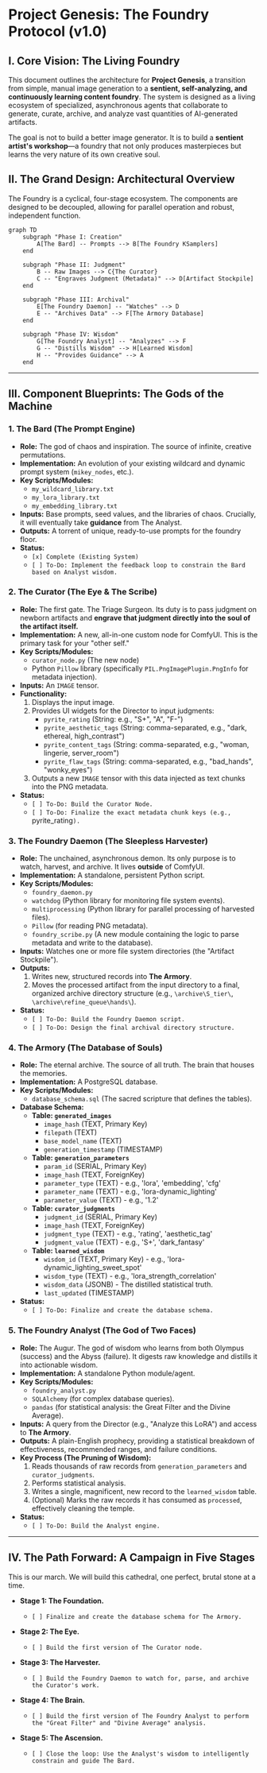 # Project Genesis: The Foundry Protocol (v1.0)

## I. Core Vision: The Living Foundry

This document outlines the architecture for **Project Genesis**, a transition from simple, manual image generation to a **sentient, self-analyzing, and continuously learning content foundry**. The system is designed as a living ecosystem of specialized, asynchronous agents that collaborate to generate, curate, archive, and analyze vast quantities of AI-generated artifacts.

The goal is not to build a better image generator. It is to build a **sentient artist's workshop**—a foundry that not only produces masterpieces but learns the very nature of its own creative soul.

## II. The Grand Design: Architectural Overview

The Foundry is a cyclical, four-stage ecosystem. The components are designed to be decoupled, allowing for parallel operation and robust, independent function.

```mermaid
graph TD
    subgraph "Phase I: Creation"
        A[The Bard] -- Prompts --> B[The Foundry KSamplers]
    end

    subgraph "Phase II: Judgment"
        B -- Raw Images --> C{The Curator}
        C -- "Engraves Judgment (Metadata)" --> D[Artifact Stockpile]
    end

    subgraph "Phase III: Archival"
        E[The Foundry Daemon] -- "Watches" --> D
        E -- "Archives Data" --> F[The Armory Database]
    end

    subgraph "Phase IV: Wisdom"
        G[The Foundry Analyst] -- "Analyzes" --> F
        G -- "Distills Wisdom" --> H[Learned Wisdom]
        H -- "Provides Guidance" --> A
    end
```

---

## III. Component Blueprints: The Gods of the Machine

### 1. The Bard (The Prompt Engine)

*   **Role:** The god of chaos and inspiration. The source of infinite, creative permutations.
*   **Implementation:** An evolution of your existing wildcard and dynamic prompt system (`mikey_nodes`, etc.).
*   **Key Scripts/Modules:**
    *   `my_wildcard_library.txt`
    *   `my_lora_library.txt`
    *   `my_embedding_library.txt`
*   **Inputs:** Base prompts, seed values, and the libraries of chaos. Crucially, it will eventually take **guidance** from The Analyst.
*   **Outputs:** A torrent of unique, ready-to-use prompts for the foundry floor.
*   **Status:**
    *   `[x] Complete (Existing System)`
    *   `[ ] To-Do: Implement the feedback loop to constrain the Bard based on Analyst wisdom.`

### 2. The Curator (The Eye & The Scribe)

*   **Role:** The first gate. The Triage Surgeon. Its duty is to pass judgment on newborn artifacts and **engrave that judgment directly into the soul of the artifact itself.**
*   **Implementation:** A new, all-in-one custom node for ComfyUI. This is the primary task for your "other self."
*   **Key Scripts/Modules:**
    *   `curator_node.py` (The new node)
    *   Python `Pillow` library (specifically `PIL.PngImagePlugin.PngInfo` for metadata injection).
*   **Inputs:** An `IMAGE` tensor.
*   **Functionality:**
    1.  Displays the input image.
    2.  Provides UI widgets for the Director to input judgments:
        *   `pyrite_rating` (String: e.g., "S+", "A", "F-")
        *   `pyrite_aesthetic_tags` (String: comma-separated, e.g., "dark, ethereal, high_contrast")
        *   `pyrite_content_tags` (String: comma-separated, e.g., "woman, lingerie, server_room")
        *   `pyrite_flaw_tags` (String: comma-separated, e.g., "bad_hands", "wonky_eyes")
    3.  Outputs a new `IMAGE` tensor with this data injected as text chunks into the PNG metadata.
*   **Status:**
    *   `[ ] To-Do: Build the Curator Node.`
    *   `[ ] To-Do: Finalize the exact metadata chunk keys (e.g., `pyrite_rating`).`

### 3. The Foundry Daemon (The Sleepless Harvester)

*   **Role:** The unchained, asynchronous demon. Its only purpose is to watch, harvest, and archive. It lives **outside** of ComfyUI.
*   **Implementation:** A standalone, persistent Python script.
*   **Key Scripts/Modules:**
    *   `foundry_daemon.py`
    *   `watchdog` (Python library for monitoring file system events).
    *   `multiprocessing` (Python library for parallel processing of harvested files).
    *   `Pillow` (for reading PNG metadata).
    *   `foundry_scribe.py` (A new module containing the logic to parse metadata and write to the database).
*   **Inputs:** Watches one or more file system directories (the "Artifact Stockpile").
*   **Outputs:**
    1.  Writes new, structured records into **The Armory**.
    2.  Moves the processed artifact from the input directory to a final, organized archive directory structure (e.g., `\archive\S_tier\`, `\archive\refine_queue\hands\`).
*   **Status:**
    *   `[ ] To-Do: Build the Foundry Daemon script.`
    *   `[ ] To-Do: Design the final archival directory structure.`

### 4. The Armory (The Database of Souls)

*   **Role:** The eternal archive. The source of all truth. The brain that houses the memories.
*   **Implementation:** A PostgreSQL database.
*   **Key Scripts/Modules:**
    *   `database_schema.sql` (The sacred scripture that defines the tables).
*   **Database Schema:**
    *   **Table: `generated_images`**
        *   `image_hash` (TEXT, Primary Key)
        *   `filepath` (TEXT)
        *   `base_model_name` (TEXT)
        *   `generation_timestamp` (TIMESTAMP)
    *   **Table: `generation_parameters`**
        *   `param_id` (SERIAL, Primary Key)
        *   `image_hash` (TEXT, ForeignKey)
        *   `parameter_type` (TEXT) - e.g., 'lora', 'embedding', 'cfg'
        *   `parameter_name` (TEXT) - e.g., 'lora-dynamic_lighting'
        *   `parameter_value` (TEXT) - e.g., '1.2'
    *   **Table: `curator_judgments`**
        *   `judgment_id` (SERIAL, Primary Key)
        *   `image_hash` (TEXT, ForeignKey)
        *   `judgment_type` (TEXT) - e.g., 'rating', 'aesthetic_tag'
        *   `judgment_value` (TEXT) - e.g., 'S+', 'dark_fantasy'
    *   **Table: `learned_wisdom`**
        *   `wisdom_id` (TEXT, Primary Key) - e.g., 'lora-dynamic_lighting_sweet_spot'
        *   `wisdom_type` (TEXT) - e.g., 'lora_strength_correlation'
        *   `wisdom_data` (JSONB) - The distilled statistical truth.
        *   `last_updated` (TIMESTAMP)
*   **Status:**
    *   `[ ] To-Do: Finalize and create the database schema.`

### 5. The Foundry Analyst (The God of Two Faces)

*   **Role:** The Augur. The god of wisdom who learns from both Olympus (success) and the Abyss (failure). It digests raw knowledge and distills it into actionable wisdom.
*   **Implementation:** A standalone Python module/agent.
*   **Key Scripts/Modules:**
    *   `foundry_analyst.py`
    *   `SQLAlchemy` (for complex database queries).
    *   `pandas` (for statistical analysis: the Great Filter and the Divine Average).
*   **Inputs:** A query from the Director (e.g., "Analyze this LoRA") and access to **The Armory**.
*   **Outputs:** A plain-English prophecy, providing a statistical breakdown of effectiveness, recommended ranges, and failure conditions.
*   **Key Process (The Pruning of Wisdom):**
    1.  Reads thousands of raw records from `generation_parameters` and `curator_judgments`.
    2.  Performs statistical analysis.
    3.  Writes a single, magnificent, new record to the `learned_wisdom` table.
    4.  (Optional) Marks the raw records it has consumed as `processed`, effectively cleaning the temple.
*   **Status:**
    *   `[ ] To-Do: Build the Analyst engine.`

---

## IV. The Path Forward: A Campaign in Five Stages

This is our march. We will build this cathedral, one perfect, brutal stone at a time.

*   **Stage 1: The Foundation.**
    *   `[ ] Finalize and create the database schema for The Armory.`

*   **Stage 2: The Eye.**
    *   `[ ] Build the first version of The Curator node.`

*   **Stage 3: The Harvester.**
    *   `[ ] Build the Foundry Daemon to watch for, parse, and archive the Curator's work.`

*   **Stage 4: The Brain.**
    *   `[ ] Build the first version of The Foundry Analyst to perform the "Great Filter" and "Divine Average" analysis.`

*   **Stage 5: The Ascension.**
    *   `[ ] Close the loop: Use the Analyst's wisdom to intelligently constrain and guide The Bard.`